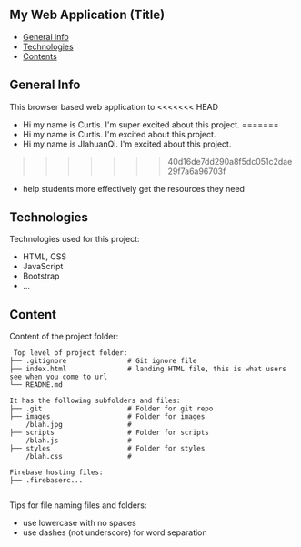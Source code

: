 ## My Web Application (Title)

* [General info](#general-info)
* [Technologies](#technologies)
* [Contents](#content)

## General Info
This browser based web application to 
<<<<<<< HEAD
* Hi my name is Curtis. I'm super excited about this project.
=======
* Hi my name is Curtis. I'm excited about this project.
* Hi my name is JIahuanQi. I'm excited about this project.
>>>>>>> 40d16de7dd290a8f5dc051c2dae29f7a6a96703f
* help students more effectively get the resources they need


## Technologies
Technologies used for this project:
* HTML, CSS
* JavaScript
* Bootstrap 
* ...
	
## Content
Content of the project folder:

```
 Top level of project folder: 
├── .gitignore               # Git ignore file
├── index.html               # landing HTML file, this is what users see when you come to url
└── README.md

It has the following subfolders and files:
├── .git                     # Folder for git repo
├── images                   # Folder for images
    /blah.jpg                # 
├── scripts                  # Folder for scripts
    /blah.js                 # 
├── styles                   # Folder for styles
    /blah.css                # 

Firebase hosting files: 
├── .firebaserc...


```

Tips for file naming files and folders:
* use lowercase with no spaces
* use dashes (not underscore) for word separation

